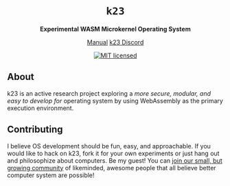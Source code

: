 <div align="center">
  <h1>
    <code>k23</code>
  </h1>
  <p>
    <strong>Experimental WASM Microkernel Operating System</strong>
  </p>
  <p>
  <a href="https://bindgen.tauri.tech/">Manual</a>
  <a href="https://discord.gg/KUGGcUS5cW">k23 Discord</a>

[![MIT licensed][mit-badge]][mit-url]

  </p>
</div>

[mit-badge]: https://img.shields.io/badge/license-MIT-blue.svg
[mit-url]: LICENSE

## About

k23 is an active research project exploring a *more secure, modular, and easy to develop for* operating system by using WebAssembly as the primary execution environment.

## Contributing

I believe OS development should be fun, easy, and approachable. If you would like to hack on k23, fork it for your own experiments or just hang out and philosophize about computers. Be my guest! You can [join our small, but growing community][discord-url] of likeminded, awesome people that all believe better computer system are possible!

[discord-url]: https://discord.gg/KUGGcUS5cW
